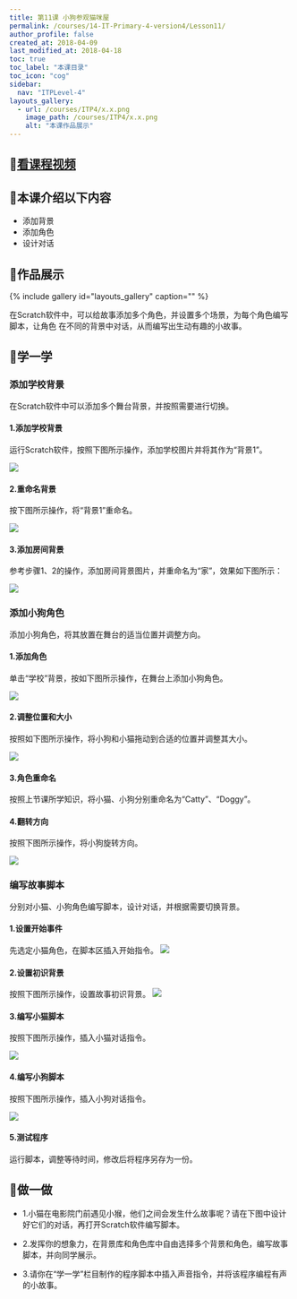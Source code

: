 ```yaml
---
title: 第11课 小狗参观猫咪屋
permalink: /courses/14-IT-Primary-4-version4/Lesson11/
author_profile: false
created_at: 2018-04-09
last_modified_at: 2018-04-18
toc: true
toc_label: "本课目录"
toc_icon: "cog"
sidebar:
  nav: "ITPLevel-4"
layouts_gallery:
  - url: /courses/ITP4/x.x.png
    image_path: /courses/ITP4/x.x.png
    alt: "本课作品展示"
---
```


## :cinema:[看课程视频](http://study.163.com)
## :mega:本课介绍以下内容
- 添加背景
- 添加角色
- 设计对话
## :rainbow:作品展示
{% include gallery id="layouts_gallery" caption="" %}

在Scratch软件中，可以给故事添加多个角色，并设置多个场景，为每个角色编写脚本，让角色
在不同的背景中对话，从而编写出生动有趣的小故事。
## :electric_plug:学一学
### 添加学校背景
在Scratch软件中可以添加多个舞台背景，并按照需要进行切换。
#### 1.添加学校背景
运行Scratch软件，按照下图所示操作，添加学校图片并将其作为“背景1”。

![](/courses/ITP4/11.1.png)
#### 2.重命名背景
按下图所示操作，将“背景1”重命名。

![](/courses/ITP4/11.2.png)
#### 3.添加房间背景
参考步骤1、2的操作，添加房间背景图片，并重命名为“家”，效果如下图所示：

![](/courses/ITP4/11.3.png)
### 添加小狗角色
添加小狗角色，将其放置在舞台的适当位置并调整方向。
#### 1.添加角色
单击“学校”背景，按如下图所示操作，在舞台上添加小狗角色。

![](/courses/ITP4/11.4.png)
#### 2.调整位置和大小
按照如下图所示操作，将小狗和小猫拖动到合适的位置并调整其大小。

![](/courses/ITP4/11.5.png)
#### 3.角色重命名
按照上节课所学知识，将小猫、小狗分别重命名为“Catty”、“Doggy”。
#### 4.翻转方向
按照下图所示操作，将小狗旋转方向。

![](/courses/ITP4/11.6.png)
### 编写故事脚本
分别对小猫、小狗角色编写脚本，设计对话，并根据需要切换背景。
#### 1.设置开始事件
先选定小猫角色，在脚本区插入开始指令。
![](/courses/ITP4/11.6.1.png)
#### 2.设置初识背景
按照下图所示操作，设置故事初识背景。
![](/courses/ITP4/11.7.png)
#### 3.编写小猫脚本
按照下图所示操作，插入小猫对话指令。

![](/courses/ITP4/11.8.png)
#### 4.编写小狗脚本

按照下图所示操作，插入小狗对话指令。

![](/courses/ITP4/11.9.png)
#### 5.测试程序
运行脚本，调整等待时间，修改后将程序另存为一份。

## :pencil:做一做
- 1.小猫在电影院门前遇见小猴，他们之间会发生什么故事呢？请在下图中设计好它们的对话，再打开Scratch软件编写脚本。[]()

- 2.发挥你的想象力，在背景库和角色库中自由选择多个背景和角色，编写故事脚本，并向同学展示。

- 3.请你在“学一学”栏目制作的程序脚本中插入声音指令，并将该程序编程有声的小故事。
